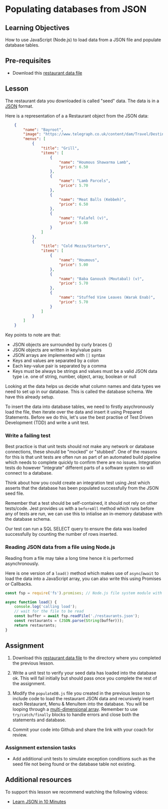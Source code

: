 # Populating databases from JSON

## Learning Objectives
How to use JavaScript (Node.js) to load data from a JSON file and populate database tables. 

## Pre-requisites

   * Download this [restaurant data file](https://raw.githubusercontent.com/MultiverseLearningProducts/restaurant-data/master/restaurants.json)

## Lesson
The restaurant data you downloaded is called "seed" data. The data is in a [JSON](https://www.w3schools.com/js/js_json_intro.asp) format.

Here is a representation of a a Restaurant object from the JSON data:

```json
    {
        "name": "Bayroot",
        "image": "https://www.telegraph.co.uk/content/dam/Travel/Destinations/Europe/England/Brighton/brighton-restaurants-hotel-du-vin-bistro.jpg",
        "menus": [
            {
                "title": "Grill",
                "items": [
                    {
                        "name": "Houmous Shawarma Lamb",
                        "price": 6.50
                    },
                    {
                        "name": "Lamb Parcels",
                        "price": 5.70
                    },
                    {
                        "name": "Meat Balls (Kebbeh)",
                        "price": 6.50
                    },
                    {
                        "name": "Falafel (v)",
                        "price": 5.00
                    }
                ]
            },
            {
                "title": "Cold Mezza/Starters",
                "items": [
                    {
                        "name": "Houmous",
                        "price": 5.00
                    },
                    {
                        "name": "Baba Ganoush (Moutabal) (v)",
                        "price": 5.70
                    },
                    {
                        "name": "Stuffed Vine Leaves (Warak Enab)",
                        "price": 5.70
                    }
                ]
            }
        ]
    }
```

Key points to note are that:  
  * JSON objects are surrounded by curly braces {}
  * JSON objects are written in key/value pairs
  * JSON arrays are implemented with `[]` syntax 
  * Keys and values are separated by a colon
  * Each key-value pair is separated by a comma
  * Keys must be always be strings and values must be a valid JSON data type i.e. one of string, number, object, array, boolean or null

Looking at the data helps us decide what column names and data types we need to set up in our database. This is called the database schema. We have this already setup.

To insert the data into database tables, we need to firstly asychronously load the file, then iterate over the data and insert it using Prepared Statements. Before we do this, let's use the best practise of Test Driven Development (TDD) and write a unit test.

### Write a failing test
Best practice is that unit tests should not make any network or database connections, these should be "mocked" or "stubbed". One of the reasons for this is that unit tests are often run as part of an automated build pipeline which needs to complete quickly to confirm there are no issues. Integration tests do however "integrate" different parts of a software system so will connect to a database.

Think about how you could create an integration test using Jest which asserts that the database has been populated successfully from the JSON seed file. 

Remember that a test should be self-contained, it should not rely on other tests/code. Jest provides us with a `beforeAll` method which runs before any of tests are run, we can use this to intialise an in-memory database with the database schema. 

Our test can run a SQL SELECT query to ensure the data was loaded successfully by counting the number of rows inserted.

### Reading JSON data from a file using Node.js
Reading from a file may take a long time hence it is performed asynchronously. 

Here is one version of a `load()` method which makes use of `async`/`await` to load the data into a JavaScript array, you can also write this using Promises or Callbacks.

```js
const fsp = require('fs').promises; // Node.js file system module with promises

async function load() {
    console.log('calling load');
    // wait for the file to be read
    const buffer = await fsp.readFile('./restaurants.json');
    const restaurants = (JSON.parse(String(buffer)));
    return restaurants;
}
```

## Assignment

   1. Download this [restaurant data file](https://raw.githubusercontent.com/MultiverseLearningProducts/restaurant-data/master/restaurants.json) to the directory where you completed the previous lesson.

   1. Write a unit test to verify your seed data has loaded into the database ok. This will fail initially but should pass once you complete the rest of the assignment.

   1. Modify the `populateDB.js` file you created in the previous lesson to include code to load the restaurant JSON data and recursively insert each Restaurant, Menu & MenuItem into the database. You will be looping through a [multi-dimensional array](https://www.geeksforgeeks.org/multidimensional-array-in-javascript/). Remember to use `try/catch/finally` blocks to handle errors and close both the statements and database.

   1. Commit your code into Github and share the link with your coach for review.

### Assignment extension tasks
* Add additional unit tests to simulate exception conditions such as the seed file not being found or the database table not existing.

## Additional resources
To support this lesson we recommend watching the following videos:
* [Learn JSON in 10 Minutes](https://www.youtube.com/watch?v=iiADhChRriM)


